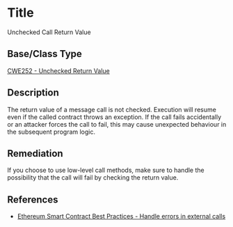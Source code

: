 # Title 
Unchecked Call Return Value

## Base/Class Type
[CWE252 - Unchecked Return Value](https://cwe.mitre.org/data/definitions/252.html)

## Description 
The return value of a message call is not checked. Execution will resume even if the called contract throws an exception. If the call fails accidentally or an attacker forces the call to fail, this may cause unexpected behaviour in the subsequent program logic.

## Remediation
If you choose to use low-level call methods, make sure to handle the possibility that the call will fail by checking the return value.

## References 
- [Ethereum Smart Contract Best Practices - Handle errors in external calls](https://consensys.github.io/smart-contract-best-practices/recommendations/#handle-errors-in-external-calls)

